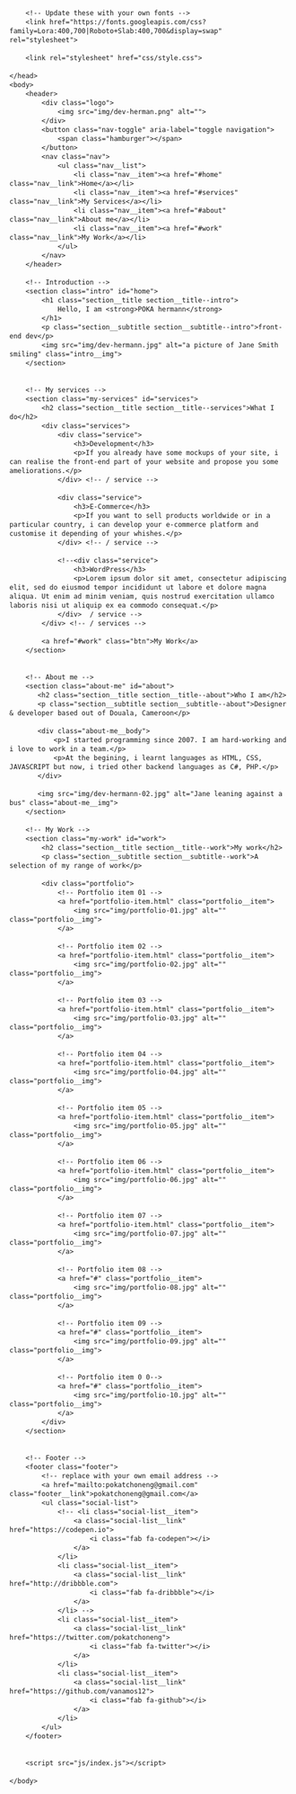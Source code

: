 <!DOCTYPE html>
<html lang="en">
    <head><link rel="stylesheet" href="https://cdnjs.cloudflare.com/ajax/libs/normalize/8.0.1/normalize.css">
        <meta charset="UTF-8">
        <meta name="viewport" content="width=device-width, initial-scale=1.0">
        <title>Dev Hermann Portfolio Website</title>
        <link rel="stylesheet" href="https://cdnjs.cloudflare.com/ajax/libs/normalize/7.0.0/normalize.min.css">
        <link rel="stylesheet" href="https://cdnjs.cloudflare.com/ajax/libs/font-awesome/5.11.2/css/all.css" integrity="sha256-46qynGAkLSFpVbEBog43gvNhfrOj+BmwXdxFgVK/Kvc=" crossorigin="anonymous" />  
        
        <!-- Update these with your own fonts -->
        <link href="https://fonts.googleapis.com/css?family=Lora:400,700|Roboto+Slab:400,700&display=swap" rel="stylesheet"> 
        
        <link rel="stylesheet" href="css/style.css">

    </head>
    <body>
        <header>
            <div class="logo">
                <img src="img/dev-herman.png" alt="">
            </div>
            <button class="nav-toggle" aria-label="toggle navigation">
                <span class="hamburger"></span>
            </button>
            <nav class="nav">
                <ul class="nav__list">
                    <li class="nav__item"><a href="#home" class="nav__link">Home</a></li>
                    <li class="nav__item"><a href="#services" class="nav__link">My Services</a></li>
                    <li class="nav__item"><a href="#about" class="nav__link">About me</a></li>
                    <li class="nav__item"><a href="#work" class="nav__link">My Work</a></li>
                </ul>
            </nav>
        </header>
        
        <!-- Introduction -->
        <section class="intro" id="home">
            <h1 class="section__title section__title--intro">
                Hello, I am <strong>POKA hermann</strong>
            </h1>
            <p class="section__subtitle section__subtitle--intro">front-end dev</p>
            <img src="img/dev-hermann.jpg" alt="a picture of Jane Smith smiling" class="intro__img">
        </section>
        
        
        <!-- My services -->
        <section class="my-services" id="services">
            <h2 class="section__title section__title--services">What I do</h2>
            <div class="services">
                <div class="service">
                    <h3>Development</h3>
                    <p>If you already have some mockups of your site, i can realise the front-end part of your website and propose you some ameliorations.</p>
                </div> <!-- / service -->
                
                <div class="service">
                    <h3>E-Commerce</h3>
                    <p>If you want to sell products worldwide or in a particular country, i can develop your e-commerce platform and customise it depending of your whishes.</p>
                </div> <!-- / service -->
                
                <!--<div class="service">
                    <h3>WordPress</h3>
                    <p>Lorem ipsum dolor sit amet, consectetur adipiscing elit, sed do eiusmod tempor incididunt ut labore et dolore magna aliqua. Ut enim ad minim veniam, quis nostrud exercitation ullamco laboris nisi ut aliquip ex ea commodo consequat.</p>
                </div>  / service -->
            </div> <!-- / services -->
            
            <a href="#work" class="btn">My Work</a>
        </section>
        
        
        <!-- About me -->
        <section class="about-me" id="about">
           <h2 class="section__title section__title--about">Who I am</h2>
           <p class="section__subtitle section__subtitle--about">Designer & developer based out of Douala, Cameroon</p>
           
           <div class="about-me__body">
               <p>I started programming since 2007. I am hard-working and i love to work in a team.</p>
               <p>At the begining, i learnt languages as HTML, CSS, JAVASCRIPT but now, i tried other backend languages as C#, PHP.</p>
           </div>
           
           <img src="img/dev-hermann-02.jpg" alt="Jane leaning against a bus" class="about-me__img">
        </section>
        
        <!-- My Work -->
        <section class="my-work" id="work">
            <h2 class="section__title section__title--work">My work</h2>
            <p class="section__subtitle section__subtitle--work">A selection of my range of work</p>
            
            <div class="portfolio">
                <!-- Portfolio item 01 -->
                <a href="portfolio-item.html" class="portfolio__item">
                    <img src="img/portfolio-01.jpg" alt="" class="portfolio__img">
                </a>
                
                <!-- Portfolio item 02 -->
                <a href="portfolio-item.html" class="portfolio__item">
                    <img src="img/portfolio-02.jpg" alt="" class="portfolio__img">
                </a>
                
                <!-- Portfolio item 03 -->
                <a href="portfolio-item.html" class="portfolio__item">
                    <img src="img/portfolio-03.jpg" alt="" class="portfolio__img">
                </a>
                
                <!-- Portfolio item 04 -->
                <a href="portfolio-item.html" class="portfolio__item">
                    <img src="img/portfolio-04.jpg" alt="" class="portfolio__img">
                </a>
                
                <!-- Portfolio item 05 -->
                <a href="portfolio-item.html" class="portfolio__item">
                    <img src="img/portfolio-05.jpg" alt="" class="portfolio__img">
                </a>
                
                <!-- Portfolio item 06 -->
                <a href="portfolio-item.html" class="portfolio__item">
                    <img src="img/portfolio-06.jpg" alt="" class="portfolio__img">
                </a>
                
                <!-- Portfolio item 07 -->
                <a href="portfolio-item.html" class="portfolio__item">
                    <img src="img/portfolio-07.jpg" alt="" class="portfolio__img">
                </a>
                
                <!-- Portfolio item 08 -->
                <a href="#" class="portfolio__item">
                    <img src="img/portfolio-08.jpg" alt="" class="portfolio__img">
                </a>
                
                <!-- Portfolio item 09 -->
                <a href="#" class="portfolio__item">
                    <img src="img/portfolio-09.jpg" alt="" class="portfolio__img">
                </a>
                
                <!-- Portfolio item 0 0-->
                <a href="#" class="portfolio__item">
                    <img src="img/portfolio-10.jpg" alt="" class="portfolio__img">
                </a>
            </div>
        </section>
        
        
        <!-- Footer -->
        <footer class="footer">
            <!-- replace with your own email address -->
            <a href="mailto:pokatchoneng@gmail.com" class="footer__link">pokatchoneng@gmail.com</a>
            <ul class="social-list">
                <!-- <li class="social-list__item">
                    <a class="social-list__link" href="https://codepen.io">
                        <i class="fab fa-codepen"></i>
                    </a>
                </li>
                <li class="social-list__item">
                    <a class="social-list__link" href="http://dribbble.com">
                        <i class="fab fa-dribbble"></i>
                    </a>
                </li> -->
                <li class="social-list__item">
                    <a class="social-list__link" href="https://twitter.com/pokatchoneng">
                        <i class="fab fa-twitter"></i>
                    </a>
                </li>
                <li class="social-list__item">
                    <a class="social-list__link" href="https://github.com/vanamos12">
                        <i class="fab fa-github"></i>
                    </a>
                </li>
            </ul>
        </footer>
        
        
        <script src="js/index.js"></script>
        
    </body>
</html>